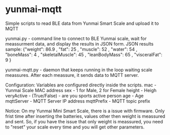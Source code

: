 # yunmai-mqtt
Simple scripts to read BLE data from Yunmai Smart Scale and upload it to MQTT

yunmai.py - command line to connect to BLE Yunmai scale, wait for meassurment data, and display the results in JSON form.
JSON results sample: {"weight": 86.9 , "fat": 25  , "muscle": 52 , "water": 54 , "boneMass": 4 , "skeletalMuscle": 45 , "leanBodyMass": 65 , "visceralFat": 9 }

yunmai-mqtt.py - daemon that keeps running in the loop waiting scale meassures. After each meassure, it sends data to MQTT server.

Configuration:
Variables are configured directly inside the scripts.
mac - Yunmai Scale MAC address
sex - 1 for Male, 2 for Female
height - Heigh
veryActive - (True/False) - are you sports active person
age - Age
mqttServer - MQTT Server IP address
mqttPrefix - MQTT topic prefix

Notice:
On my Yunmai Mini Smart Scale, there is a issue with firmware. Only frist time after inserting the batteries, values other then weight is meassured and sent. So, if you have the issue that only weight is meassured, you need to "reset" your scale every time and you will get other parameters.
